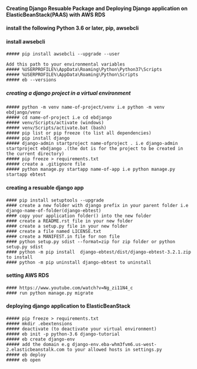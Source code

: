#### Creating Django Resuable Package and Deploying Django application on ElasticBeanStack(PAAS) with AWS RDS

#### install the following Python 3.6 or later, pip, awsebcli

#### install awsebcli
    ##### pip install awsebcli --upgrade --user

    Add this path to your environmental variables
    ##### %USERPROFILE%\AppData\Roaming\Python\Python37\Scripts
    ##### %USERPROFILE%\AppData\Roaming\Python\Scripts
    ##### eb --versions

##### creating a django project in a  virtual environment 
    ##### python -m venv name-of-project/venv i.e python -m venv ebdjango/venv
    ##### cd name-of-project i.e cd ebdjango
    ##### venv/Scripts/activate (windows)
    ##### venv/Scripts/activate.bat (bash)
    ##### pip list or pip freeze (to list all dependencies)
    ##### pip install django
    ##### django-admin startproject name-ofproject . i.e django-admin startproject ebdjango .(the dot is for the project to be created in the current directory)
    ##### pip freeze > requirements.txt
    ##### create a .gitignore file
    ##### python manage.py startapp name-of-app i.e python manage.py startapp ebtest


#### creating a resuable django app
    #### pip install setuptools --upgrade
    #### create a new folder with django prefix in your parent folder i.e django-name-of-folder(django-ebtest)
    #### copy your application folder() into the new folder
    #### create a README.rst file in your new folder
    #### create a setup.py file in your new folder
    #### create a file named LICENSE.txt  
    #### create a MANIFEST.in file for non file
    #### python setup.py sdist --format=zip for zip folder or python setup.py sdist
    #### python -m pip install  django-ebtest/dist/django-ebtest-3.2.1.zip to install 
    #### python -m pip uninstall django-ebtest to uninstall

#### setting AWS RDS
    #### https://www.youtube.com/watch?v=Ng_zi11N4_c
    #### run python manage.py migrate


#### deploying django application to ElasticBeanStack
    ##### pip freeze > requirements.txt
    ##### mkdir .ebextensions
    ##### deactivate (to deactivate your virtual environment)
    ##### eb init -p python-3.6 django-tutorial
    ##### eb create django-env
    ##### add the domain e.g django-env.eba-whm3fvm6.us-west-2.elasticbeanstalk.com to your allowed hosts in settings.py
    ##### eb deploy
    ##### eb open

